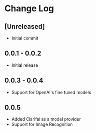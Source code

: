 # Change Log

## [Unreleased]

- Initial commit

## 0.0.1 - 0.0.2

- Initial release

## 0.0.3 - 0.0.4

- Support for OpenAI's fine tuned models

## 0.0.5

- Added Clarifai as a model provider
- Support for Image Recognition
